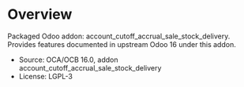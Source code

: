 # Overview

Packaged Odoo addon: account_cutoff_accrual_sale_stock_delivery. Provides features documented in upstream Odoo 16 under this addon.

- Source: OCA/OCB 16.0, addon account_cutoff_accrual_sale_stock_delivery
- License: LGPL-3
